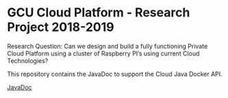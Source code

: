 
# GCU Cloud Platform - Research Project 2018-2019

Research Question: Can we design and build a fully functioning Private Cloud Platform using a cluster of Raspberry PI’s using current Cloud Technologies?

This repository contains the JavaDoc to support the Cloud Java Docker API.

[JavaDoc](http://htmlpreview.github.com/?https://raw.githubusercontent.com/markreha/cloudrdp/master/java-api/docs/javadoc/index.html)

